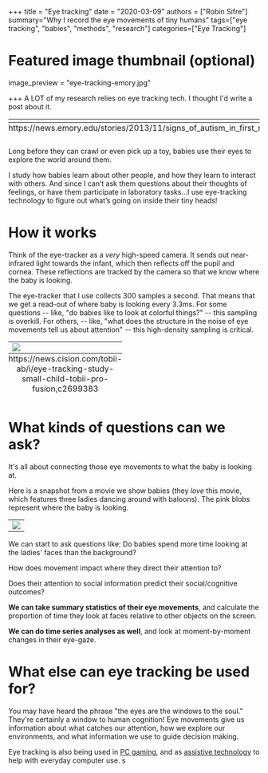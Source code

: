 +++
title = "Eye tracking"
date = "2020-03-09"
authors = ["Robin Sifre"]
summary="Why I record the eye movements of tiny humans"
tags=["eye tracking", "babies", "methods", "research"]
categories=["Eye Tracking"]

# Featured image thumbnail (optional)
image_preview = "eye-tracking-emory.jpg"

+++
A LOT of my research relies on eye tracking tech. I thought I'd write a post about it. 

<table class="image">
<caption align="bottom">https://news.emory.edu/stories/2013/11/signs_of_autism_in_first_months_of_life/campus.html
</caption>
<tr><td><img src="/post-img/eye-tracking-emory.jpg" alt=""/></td></tr>
 </table>  
 
Long before they can crawl or even pick up a toy, babies use their eyes to explore the world around them.  

I study how babies learn about other people, and how they learn to interact with others. And since I can’t ask them questions about their thoughts of feelings, or have them participate in laboratory tasks...I use eye-tracking technology to figure out what’s going on inside their tiny heads!

# How it works
Think of the eye-tracker as a <i>very</i> high-speed camera. It sends out near-infrared light towards the infant, which then reflects off the pupil and cornea. These reflections are tracked by the camera so that we know where the baby is looking.  

The eye-tracker that I use collects 300 samples a second. That means that we get a read-out of where baby is looking every 3.3ms. For some questions -- like, "do babies like to look at colorful things?" -- this sampling is overkill. For others, -- like, "what does the structure in the noise of eye movements tell us about attention" -- this high-density sampling is critical.

<table class="image">
<caption align="bottom">https://news.cision.com/tobii-ab/i/eye-tracking-study-small-child-tobii-pro-fusion,c2699383
</caption>
<tr><td><img src="/post-img/eye-tracking-mom.jpg" alt=" "/></td></tr>
</table>  



# What kinds of questions can we ask? 
It's all about connecting those eye movements to what the baby is looking at.  
    
Here is a snapshot from a movie we show babies (they <i>love</i> this movie, which features three ladies dancing around with baloons). The pink blobs represent where the baby is looking.  


<table class="image">
<tr><td><img src="/post-img/eye-tracking-dancing-ladies.png" alt=" "/></td></tr>
</table>  

We can start to ask questions like: Do babies spend more time looking at the ladies' faces than the background?  
  
How does movement impact where they direct their attention to?  
  
Does their attention to social information predict their social/cognitive outcomes?

<b>We can take summary statistics of their eye movements</b>, and calculate the proportion of time they look at faces relative to other objects on the screen.  

<b> We can do time series analyses as well</b>, and look at moment-by-moment changes in their eye-gaze.


# What else can eye tracking be used for?  
You may have heard the phrase "the eyes are the windows to the soul." They're certainly a window to human cognition! Eye movements give us information about what catches our attention, how we explore our environments, and what information we use to guide decision making.  

Eye tracking is also being used in [PC gaming](https://help.tobii.com/hc/en-us/articles/115003295025-Eye-tracking-in-gaming-how-does-it-work-), and as [assistive technology](https://www.abilities.com/community/assistive_eye-control.html) to help with everyday computer use. s